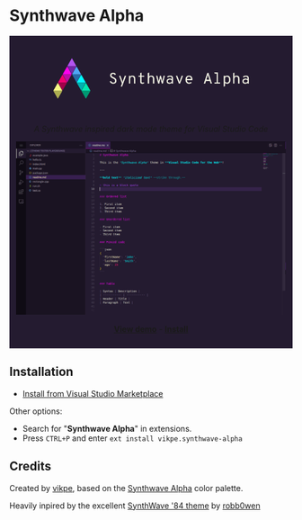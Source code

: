 # Synthwave Alpha

<div align="center">
<div style="padding: 12px; background: #241b30">

<img src="https://raw.githubusercontent.com/vikpe/synthwave-alpha/main/.github/assets/synthwave_alpha_logo.png" height=128 />

*A Synthwave inspired dark mode theme for Visual Studio Code*

![Synthwave Alpha](./screenshots/editor.png)

[**View demo**](https://vscode.dev/editor/theme/vikpe.synthwave-alpha)  -  [**Install**](https://marketplace.visualstudio.com/items?itemName=vikpe.synthwave-alpha)

</div>
</div>

## Installation
* [Install from Visual Studio Marketplace](https://marketplace.visualstudio.com/items?itemName=vikpe.synthwave-alpha)

Other options:
* Search for "**Synthwave Alpha**" in extensions.
* Press `CTRL+P` and enter `ext install vikpe.synthwave-alpha`

## Credits
Created by [vikpe](https://github.com/vikpe), based on the [Synthwave Alpha](https://github.com/vikpe/synthwave-alpha/) color palette.

Heavily inpired by the excellent [SynthWave '84 theme](https://github.com/robb0wen/synthwave-vscode) by [robb0wen](https://github.com/robb0wen)
